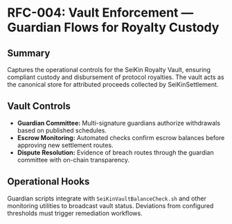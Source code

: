# RFC-004: Vault Enforcement — Guardian Flows for Royalty Custody

## Summary
Captures the operational controls for the SeiKin Royalty Vault, ensuring compliant custody and disbursement of protocol royalties. The vault acts as the canonical store for attributed proceeds collected by SeiKinSettlement.

## Vault Controls
- **Guardian Committee:** Multi-signature guardians authorize withdrawals based on published schedules.
- **Escrow Monitoring:** Automated checks confirm escrow balances before approving new settlement routes.
- **Dispute Resolution:** Evidence of breach routes through the guardian committee with on-chain transparency.

## Operational Hooks
Guardian scripts integrate with `SeiKinVaultBalanceCheck.sh` and other monitoring utilities to broadcast vault status. Deviations from configured thresholds must trigger remediation workflows.
